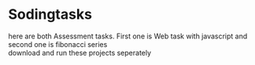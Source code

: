 # Sodingtasks 
here are both Assessment tasks. First one is Web task with javascript and second one is fibonacci series         
download and run these projects seperately              


